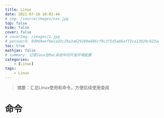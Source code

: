 ```yaml
---
title: Linux
date: 2021-07-16 10:02:44
# img: /source/images/xxx.jpg
top: false
hide: false
cover: false
# coverImg: /images/1.jpg
# password: 8d969eef6ecad3c29a3a629280e686cf0c3f5d5a86aff3ca12020c923adc6c92
toc: true
mathjax: false
# summary: 记录Java在Mac系统中的开发环境配置
categories:
    - [Linux]
tags:
    - Linux
---
```


> 摘要：汇总Linux使用和命令，方便后续使用查阅


# 命令
